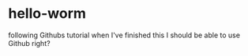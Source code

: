 # hello-worm
following Githubs tutorial
when I've finished this I should be able to use Github
right?

